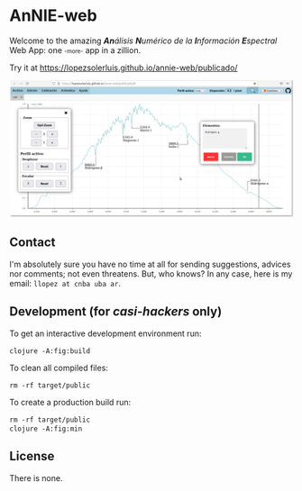 # AnNIE-web

Welcome to the amazing ***An****álisis* ***N****umérico de la* ***I****nformación* ***E****spectral* Web App: one <font size="1">-more-</font> app in a zillion.

Try it at <https://lopezsolerluis.github.io/annie-web/publicado/>

![Captura de pantalla](https://github.com/lopezsolerluis/annie-web/blob/main/annie-web.png?raw=true)

## Contact

I'm absolutely sure you have no time at all for sending suggestions, advices nor comments; not even threatens. But, who knows? In any case, here is my email: `llopez at cnba uba ar`.

## Development (for *casi-hackers* only)

To get an interactive development environment run:

    clojure -A:fig:build

To clean all compiled files:

    rm -rf target/public

To create a production build run:

	rm -rf target/public
	clojure -A:fig:min


## License

There is none.

